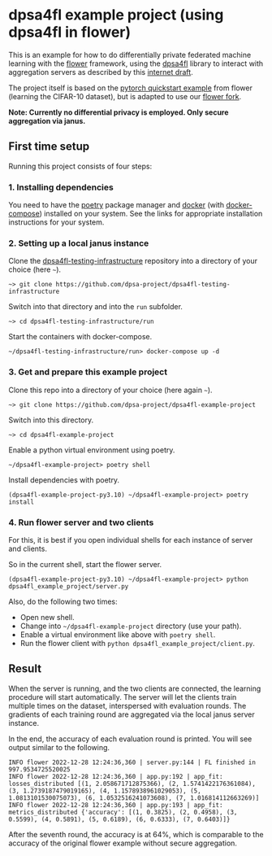 
# dpsa4fl example project (using dpsa4fl in flower)

This is an example for how to do differentially private federated machine learning
with the [flower](https://flower.dev/) framework, using the [dpsa4fl](https://github.com/dpsa-project/dpsa4fl)
library to interact with aggregation servers as described by this [internet draft](https://github.com/ietf-wg-ppm/draft-ietf-ppm-dap).

The project itself is based on the [pytorch quickstart example](https://github.com/adap/flower/tree/main/examples/quickstart_pytorch)
from flower (learning the CIFAR-10 dataset), but is adapted to use our [flower fork](https://github.com/dpsa-project/flower).

**Note: Currently no differential privacy is employed. Only secure aggregation via janus.**

## First time setup
Running this project consists of four steps:

### 1. Installing dependencies
You need to have the [poetry](https://python-poetry.org/) package manager and [docker](https://www.docker.com/)
(with [docker-compose](https://docs.docker.com/compose/)) installed on your system. See the links for appropriate installation instructions
for your system.

### 2. Setting up a local janus instance

Clone the [dpsa4fl-testing-infrastructure](https://github.com/dpsa-project/dpsa4fl-testing-infrastructure)
repository into a directory of your choice (here `~`).
```fish
~> git clone https://github.com/dpsa-project/dpsa4fl-testing-infrastructure
```
Switch into that directory and into the `run` subfolder.
```fish
~> cd dpsa4fl-testing-infrastructure/run
```
Start the containers with docker-compose.
```fish
~/dpsa4fl-testing-infrastructure/run> docker-compose up -d
```

### 3. Get and prepare this example project

Clone this repo into a directory of your choice (here again `~`).
```fish
~> git clone https://github.com/dpsa-project/dpsa4fl-example-project
```
Switch into this directory.
```fish
~> cd dpsa4fl-example-project
```
Enable a python virtual environment using poetry.
```fish
~/dpsa4fl-example-project> poetry shell
```
Install dependencies with poetry.
```fish
(dpsa4fl-example-project-py3.10) ~/dpsa4fl-example-project> poetry install
```

### 4. Run flower server and two clients
For this, it is best if you open individual shells for each instance of server and clients.

So in the current shell, start the flower server.
```fish
(dpsa4fl-example-project-py3.10) ~/dpsa4fl-example-project> python dpsa4fl_example_project/server.py
```

Also, do the following two times:
 - Open new shell.
 - Change into `~/dpsa4fl-example-project` directory (use your path).
 - Enable a virtual environment like above with `poetry shell`.
 - Run the flower client with `python dpsa4fl_example_project/client.py`.
 
## Result
When the server is running, and the two clients are connected, the learning procedure will start automatically.
The server will let the clients train multiple times on the dataset, interspersed with evaluation rounds. The
gradients of each training round are aggregated via the local janus server instance.

In the end, the accuracy of each evaluation round is printed. You will see output similar to the following.
```
INFO flower 2022-12-28 12:24:36,360 | server.py:144 | FL finished in 997.9534725520025
INFO flower 2022-12-28 12:24:36,360 | app.py:192 | app_fit: losses_distributed [(1, 2.058671712875366), (2, 1.5741422176361084), (3, 1.2739187479019165), (4, 1.1578938961029053), (5, 1.0813101530075073), (6, 1.0532516241073608), (7, 1.016814112663269)]
INFO flower 2022-12-28 12:24:36,360 | app.py:193 | app_fit: metrics_distributed {'accuracy': [(1, 0.3825), (2, 0.4958), (3, 0.5599), (4, 0.5891), (5, 0.6189), (6, 0.6333), (7, 0.6403)]}
```
After the seventh round, the accuracy is at 64%, which is comparable to the accuracy of the original flower example without secure aggregation.
